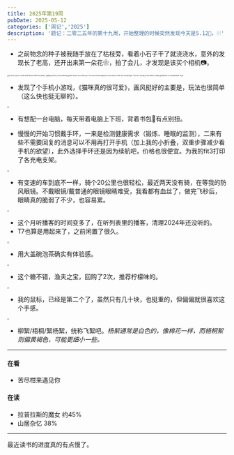 ```yaml
---
title: 2025年第19周
pubDate: 2025-05-12
categories: ['周记','2025']
description: '题记：二零二五年的第十九周，开始整理的时候突然发现今天是5.12🙏，🕯🕯🕯'
---
```


- 之前物念的种子被我随手放在了枯枝旁，看着小石子干了就浇浇水，意外的发现长了老高，还开出来第一朵花❀，拍了会儿，才发现是该买个相机📷。
<img src="https://12c3bda.webp.li/image-20250512134411799.png" style="zoom:25%;" alt="A close-up of a small white flower with five petals, slightly blurred, surrounded by green leaves in a white pot. The environment appears to be indoors with soft natural light. The text overlay at the bottom reads @sakoamc in a handwritten style." />

- 发现了个手机小游戏，《猫咪真的很可爱》，画风挺好的主要是，玩法也很简单（这么快也挺无聊的）。
<img src="https://12c3bda.webp.li/4d3f390fc99d80ef788db210b75cb28.jpg" style="zoom:25%;" />

- 有想配一台电脑，每天带着电脑上下班，背着书包🎒有点别扭。

- 慢慢的开始习惯戴手环，一来是检测健康需求（锻炼、睡眠的监测），二来有些不需要回复的消息可以不用再打开手机（加上我的小折叠，双重步骤减少看手机的欲望），此外选择手环还是因为续航吧，价格也很便宜。为我的fit3打印了各充电支架。
<img src="https://12c3bda.webp.li/image-20250512134433610.png" style="zoom:25%;" />

- 有变速的车到底不一样，骑个20公里也很轻松，最近两天没有骑，在等我的防风眼镜。不戴眼镜/戴普通的眼镜眼睛难受，我看都有血丝了，做完飞秒后，眼睛真的脆弱了不少，也容易累。
<img src="https://12c3bda.webp.li/image-20250512134549605.png" style="zoom:25%;" />

- 这个月听播客的时间变多了，在听列表里的播客，清理2024年还没听的。  
- T7也算是用起来了，之前闲置了很久。
<img src="https://12c3bda.webp.li/image-20250512134451159.png" style="zoom:25%;" />

- 用大盖碗泡茶确实有体验感。
<img src="https://12c3bda.webp.li/image-20250512134512185.png" style="zoom:25%;" />

- 这个糖不错，渔夫之宝，回购了2次，推荐柠檬味的。
<img src="https://12c3bda.webp.li/image-20250512134502665.png" style="zoom:25%;" />

- 我的鼠标，已经是第二个了，虽然只有几十块，也挺重的，但偏偏就很喜欢这个手感。
<img src="https://12c3bda.webp.li/image-20250512134525362.png" style="zoom:25%;" />

- 柳絮/梧桐/絮杨絮，统称飞絮吧。*杨絮通常是白色的，像棉花一样，而梧桐絮则偏黄褐色，可能更细小一些。*
---

#### 在看  
- 苦尽柑来遇见你

#### 在读  
- 拉普拉斯的魔女 约45%  
- 山居杂忆 38%

---

最近读书的进度真的有点慢了。

